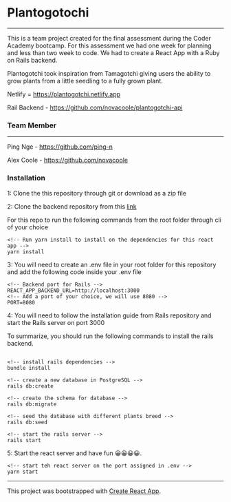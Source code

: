 # Plantogotochi
---

This is a team project created for the final assessment during the Coder Academy bootcamp. For this assessment we had one week for planning and less than two week to code. We had to create a React App with a Ruby on Rails backend.

Plantogotchi took inspiration from Tamagotchi giving users the ability to grow plants from a little seedling to a fully grown plant.

Netlify = https://plantogotchi.netlify.app

Rail Backend - https://github.com/novacoole/plantogotchi-api

### Team Member
---

Ping Nge - https://github.com/ping-n

Alex Coole - https://github.com/novacoole

### Installation

1: Clone the this repository through git or download as a zip file

2: Clone the backend repository from this [link](https://github.com/novacoole/plantogotchi-api)

For this repo to run the following commands from the root folder through cli of your choice
```git
<!-- Run yarn install to install on the dependencies for this react app -->
yarn install
```
3: You will need to create an .env file in your root folder for this repository and add the following code inside your .env file
```
<!-- Backend port for Rails -->
REACT_APP_BACKEND_URL=http://localhost:3000
<!-- Add a port of your choice, we will use 8080 -->
PORT=8080
```

4: You will need to follow the installation guide from Rails repository and start the Rails server on port 3000

To summarize, you should run the following commands to install the rails backend.
```git

<!-- install rails dependencies -->
bundle install

<!-- create a new database in PostgreSQL -->
rails db:create

<!-- create the schema for database -->
rails db:migrate

<!-- seed the database with different plants breed -->
rails db:seed

<!-- start the rails server -->
rails start
```

5: Start the react server and have fun 😀😀😀😀.

```git
<!-- start teh react server on the port assigned in .env -->
yarn start
```

---
This project was bootstrapped with [Create React App](https://github.com/facebook/create-react-app).